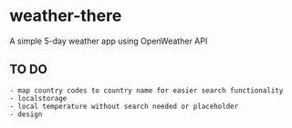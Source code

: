 # weather-there

A simple 5-day weather app using OpenWeather API
## TO DO
    - map country codes to country name for easier search functionality
    - localstorage
    - local temperature without search needed or placeholder
    - design